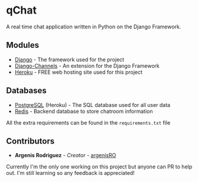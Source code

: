 # qChat

A real time chat application written in Python on the Django Framework.

## Modules

* [Django](https://www.djangoproject.com/) - The framework used for the project
* [Django-Channels](https://channels.readthedocs.io/en/latest/) - An extension for the Django Framework
* [Heroku](https://heroku.com/) - FREE web hosting site used for this project

## Databases

* [PostgreSQL](https://www.postgresql.org/) (Heroku) - The SQL database used for all user data
* [Redis](https://github.com/django/channels_redis) - Backend database to store chatroom information

All the extra requirements can be found in the `requirements.txt` file

## Contributors

* **Argenis Rodriguez** - *Creator* - [argenisRO](https://github.com/argenisRO)

Currently I'm the only one working on this project but anyone can PR to help out. I'm still learning so any feedback is appreciated!